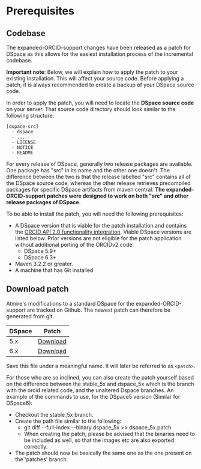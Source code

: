 # Prerequisites

## Codebase

The expanded-ORCID-support changes have been released as a patch for DSpace as this allows for the easiest installation process of the incremental codebase.

**__Important note__**: Below, we will explain how to apply the patch to your existing installation. This will affect your source code. Before applying a patch, it is always recommended to create a backup of your DSpace source code.

In order to apply the patch, you will need to locate the **DSpace source code** on your server. That source code directory should look similar to the following structure:

```
[dspace-src]
  - dspace
  - ...
  - LICENSE
  - NOTICE
  - README 
```

For every release of DSpace, generally two release packages are available. One package has "src" in its name and the other one doesn't. The difference between the two is that the release labelled "src" contains all of the DSpace source code, whereas the other release retrieves precompiled packages for specific DSpace artifacts from maven central. **The expanded-ORCID-support patches were designed to work on both "src" and other release packages of DSpace**.

To be able to install the patch, you will need the following prerequisites:

* A DSpace version that is viable for the patch installation and contains the [ORCID API 2.0 functionality integration](https://jira.duraspace.org/browse/DS-3447). Viable DSpace versions are listed below. Prior versions are not eligible for the patch application without additional porting of the ORCIDv2 code.
  * DSpace 5.9+
  * DSpace 6.3+
* Maven 3.2.2 or greater.
* A machine that has Git installed

## Download patch

Atmire's modifications to a standard DSpace for the expanded-ORCID-support are tracked on Github. The newest patch can therefore be generated from git.

| DSpace | Patch                                                                       |
| ------ | --------------------------------------------------------------------------- |
| 5.x    | [Download](https://github.com/atmire/expanded-ORCID-support/blob/master/patches/dspace_5x.patch) |
| 6.x    | [Download](https://github.com/atmire/expanded-ORCID-support/blob/master/patches/dspace_6x.patch) |



Save this file under a meaningful name. It will later be referred to as `<patch>`.

For those who are so inclined, you can also create the patch yourself based on the difference between the stable_5x and dspace_5x which is the branch with the orcid related code, and the unaltered Dspace branches.
An example of the commands to use, for the DSpace5 version (Similar for DSpace6):
* Checkout the stable_5x branch.
* Create the path file similar to the following: 
    * git diff --full-index --binary dspace_5x >> dspace_5x.patch 
    * When creating the patch, please be advised that the binaries need to be included as well, so that the images etc are also exported correctly.
* The patch should now be basically the same one as the one present on the 'patches' branch
